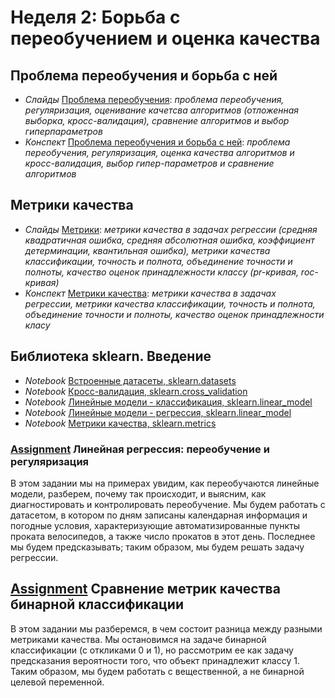 # Неделя 2: Борьба с переобучением и оценка качества
## Проблема переобучения и борьба с ней
 * _Слайды_ [Проблема переобучения](week_2/materials/problema-pereobucheniya-Slides.pdf): _проблема переобучения, регуляризация, оценивание качетсва алгоритмов (отложенная выборка, кросс-валидация), сравнение алгоритмов и выбор гиперпараметров_
 * _Конспект_ [Проблема переобучения и борьба с ней](week_2/materials/2-1.Problema_pereobucheniya_i_bor_ba_s_nej.pdf): _проблема переобучения, регуляризация, оценка качества алгоритмов и кросс-валидация, выбор гипер-параметров и сравнение алгоритмов_

## Метрики качества
 * _Слайды_ [Метрики](week_2/materials/metriki-Slides.pdf): _метрики качества в задачах регрессии (средняя квадратичная ошибка,  средняя абсолютная ошибка, коэффициент детерминации, квантильная ошибка), метрики качества классификации, точность и полнота, объединение точности и полноты, качество оценок принадлежности классу (pr-кривая, roc-кривая)_
 * _Конспект_ [Метрики качества](week_2/materials/2-2.Metriki_kachestva.pdf): _метрики качества в задачах регрессии, метрики качества классификации, точность и полнота, объединение точности и полноты, качество оценок принадлежности класу_

## Библиотека sklearn. Введение
 * _Notebook_ [Встроенные датасеты, sklearn.datasets](week_2/notebooks/sklearn.datasets.ipynb)
 * _Notebook_ [Кросс-валидация, sklearn.cross_validation](week_2/notebooks/sklearn.cross_validation.ipynb)
 * _Notebook_ [Линейные модели - классификация, sklearn.linear_model](week_2/notebooks/sklearn.linear_model_part1.ipynb)
 * _Notebook_ [Линейные модели - регрессия, sklearn.linear_model](week_2/notebooks/sklearn.linear_model_part2.ipynb)
 * _Notebook_ [Метрики качества, sklearn.metrics](week_2/notebooks/sklearn.metrics.ipynb)
 
### [Assignment](week_2/assignment_1/OverfittingTask.ipynb) Линейная регрессия: переобучение и регуляризация
В этом задании мы на примерах увидим, как переобучаются линейные модели, разберем, почему так происходит, и выясним, как диагностировать и контролировать переобучение.
Мы будем работать с датасетом, в котором по дням записаны календарная информация и погодные условия, характеризующие автоматизированные пункты проката велосипедов, а также число прокатов в этот день. Последнее мы будем предсказывать; таким образом, мы будем решать задачу регрессии.

## [Assignment](week_2/asiignment_2/MetricsPA.ipynb) Сравнение метрик качества бинарной классификации
В этом задании мы разберемся, в чем состоит разница между разными метриками качества. Мы остановимся на задаче бинарной классификации (с откликами 0 и 1), но рассмотрим ее как задачу предсказания вероятности того, что объект принадлежит классу 1. Таким образом, мы будем работать с вещественной, а не бинарной целевой переменной.
